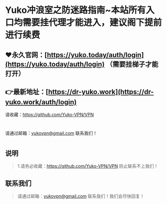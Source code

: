 Yuko冲浪室之防迷路指南~本站所有入口均需要挂代理才能进入，建议阁下提前进行续费
==== 
:heart:永久官网：[https://yuko.today/auth/login](https://yuko.today/auth/login) （需要挂梯子才能打开）
-------
:point_right:最新地址：[https://dr-yuko.work](https://dr-yuko.work/auth/login) 
-------
请收藏：https://github.com/Yuko-VPN/VPN
#
请通过邮箱：yukovpn@gmail.com 联系我们！
#
说明
-------  
>1.请务必收藏：https://github.com/Yuko-VPN/VPN
 防止联系不上我们！

联系我们
-------
>请通过邮箱：yukovpn@gmail.com 联系我们！我们会尽快回复！
